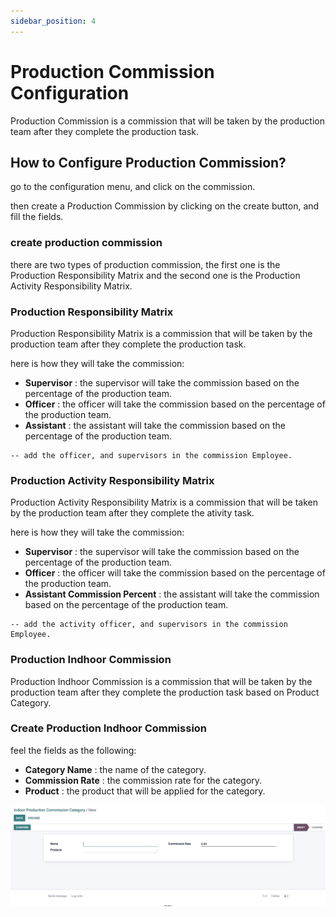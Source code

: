 ```yaml
---
sidebar_position: 4
---
```


# Production Commission Configuration

Production Commission is a commission that will be taken by the production team after they complete the production task.

## How to Configure Production Commission?

go to the configuration menu, and click on the commission.

<!-- ![production configuration](/img/commission_img/sales_configuration.png) -->

then create a Production Commission by clicking on the create button, and fill the fields.

### create production commission

there are two types of production commission, the first one is the Production Responsibility Matrix and the second one is the Production Activity Responsibility Matrix.

### Production Responsibility Matrix

Production Responsibility Matrix is a commission that will be taken by the production team after they complete the production task.

here is how they will take the commission:

- **Supervisor** : the supervisor will take the commission based on the percentage of the production team.
- **Officer** : the officer will take the commission based on the percentage of the production team.
- **Assistant** : the assistant will take the commission based on the percentage of the production team.

<!-- ![production responsibility matrix](/img/commission_img/production_responsibility_matrix.png) -->

```Note
-- add the officer, and supervisors in the commission Employee.
```

### Production Activity Responsibility Matrix

Production Activity Responsibility Matrix is a commission that will be taken by the production team after they complete the ativity task.

here is how they will take the commission:

- **Supervisor** : the supervisor will take the commission based on the percentage of the production team.
- **Officer** : the officer will take the commission based on the percentage of the production team.
- **Assistant Commission Percent** : the assistant will take the commission based on the percentage of the production team.

<!-- ![production activity responsibility matrix](/img/commission_img/production_activity_responsibility_matrix.png) -->

```Note
-- add the activity officer, and supervisors in the commission Employee.
```

### Production Indhoor Commission

Production Indhoor Commission is a commission that will be taken by the production team after they complete the production task based on Product Category.

### Create Production Indhoor Commission

feel the fields as the following:

- **Category Name** : the name of the category.
- **Commission Rate** : the commission rate for the category.
- **Product** : the product that will be applied for the category.

![production indhoor commission](../assets/commission_img/Production_Indhoor_Comission.png)

```Note

```
